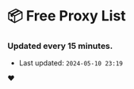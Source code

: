 # :package: Free Proxy List
### Updated every 15 minutes.

- Last updated: `2024-05-10 23:19`

:heart:
